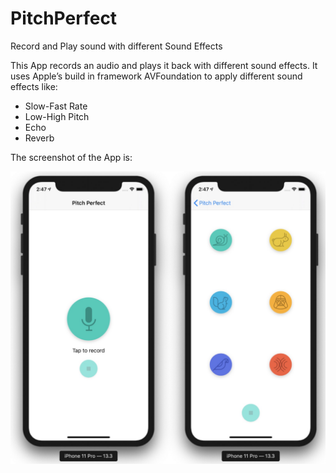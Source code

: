 # PitchPerfect
Record and Play sound with different Sound Effects

This App records an audio and plays it back with different sound effects.
It uses Apple’s build in framework AVFoundation to apply different sound effects like:
* Slow-Fast Rate
* Low-High Pitch
* Echo
* Reverb

The screenshot of the App is:

![iManifest iOS App](ScreenShot.jpg)

